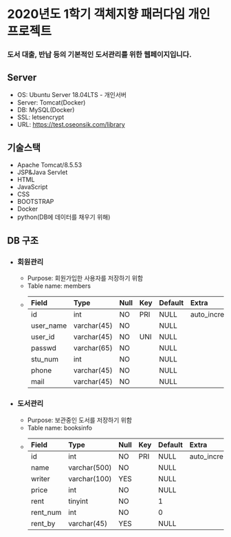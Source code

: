 # 2020년도 1학기 객체지향 패러다임 개인 프로젝트
### 도서 대출, 반납 등의 기본적인 도서관리를 위한 웹페이지입니다.
## Server
- OS: Ubuntu Server 18.04LTS - 개인서버
- Server: Tomcat(Docker)
- DB: MySQL(Docker)
- SSL: letsencrypt
- URL: https://test.oseonsik.com/library

## 기술스택
- Apache Tomcat/8.5.53
- JSP&Java Servlet
- HTML
- JavaScript
- CSS
- BOOTSTRAP
- Docker
- python(DB에 데이터를 채우기 위해)

## DB 구조
- ### 회원관리 
  - Purpose: 회원가입한 사용자를 저장하기 위함
  - Table name: members
  -  | Field     | Type        | Null | Key | Default | Extra          |
     |:----------|:------------|:-----|:----|:--------|:---------------|
     | id        | int         | NO   | PRI | NULL    | auto_increment |
     | user_name | varchar(45) | NO   |     | NULL    |                |
     | user_id   | varchar(45) | NO   | UNI | NULL    |                |
     | passwd    | varchar(65) | NO   |     | NULL    |                |
     | stu_num   | int         | NO   |     | NULL    |                |
     | phone     | varchar(45) | NO   |     | NULL    |                |
     | mail      | varchar(45) | NO   |     | NULL    |                |
     
- ### 도서관리
  - Purpose: 보관중인 도서를 저장하기 위함
  - Table name: booksinfo
  - | Field    | Type         | Null | Key | Default | Extra          |
    |:---------|:-------------|:-----|:----|:--------|:---------------|
    | id       | int          | NO   | PRI | NULL    | auto_increment |
    | name     | varchar(500) | NO   |     | NULL    |                |
    | writer   | varchar(100) | YES  |     | NULL    |                |
    | price    | int          | NO   |     | NULL    |                |
    | rent     | tinyint      | NO   |     | 1       |                |
    | rent_num | int          | NO   |     | 0       |                |
    | rent_by  | varchar(45)  | YES  |     | NULL    |                |
    